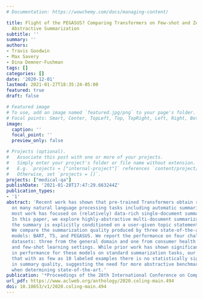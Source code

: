 ```yaml
---
# Documentation: https://wowchemy.com/docs/managing-content/

title: Flight of the PEGASUS? Comparing Transformers on Few-shot and Zero-shot Multi-document
  Abstractive Summarization
subtitle: ''
summary: ''
authors:
- Travis Goodwin
- Max Savery
- Dina Demner-Fushman
tags: []
categories: []
date: '2020-12-01'
lastmod: 2021-01-27T18:35:24-05:00
featured: true
draft: false

# Featured image
# To use, add an image named `featured.jpg/png` to your page's folder.
# Focal points: Smart, Center, TopLeft, Top, TopRight, Left, Right, BottomLeft, Bottom, BottomRight.
image:
  caption: ''
  focal_point: ''
  preview_only: false

# Projects (optional).
#   Associate this post with one or more of your projects.
#   Simply enter your project's folder or file name without extension.
#   E.g. `projects = ["internal-project"]` references `content/project/deep-learning/index.md`.
#   Otherwise, set `projects = []`.
projects: ["medical-qa"]
publishDate: '2021-01-28T17:47:29.663244Z'
publication_types:
- '1'
abstract: 'Recent work has shown that pre-trained Transformers obtain remarkable performance
  on many natural language processing tasks including automatic summarization. However,
  most work has focused on (relatively) data-rich single-document summarization settings.
  In this paper, we explore highly-abstractive multi-document summarization where
  the summary is explicitly conditioned on a user-given topic statement or question.
  We compare the summarization quality produced by three state-of-the-art transformer-based
  models: BART, T5, and PEGASUS. We report the performance on four challenging summarization
  datasets: three from the general domain and one from consumer health in both zero-shot
  and few-shot learning settings. While prior work has shown significant differences
  in performance for these models on standard summarization tasks, our results indicate
  that with as few as 10 labeled examples there is no statistically significant difference
  in summary quality, suggesting the need for more abstractive benchmark collections
  when determining state-of-the-art.'
publication: '*Proceedings of the 28th International Conference on Computational Linguistics*'
url_pdf: https://www.aclweb.org/anthology/2020.coling-main.494
doi: 10.18653/v1/2020.coling-main.494
---
```

